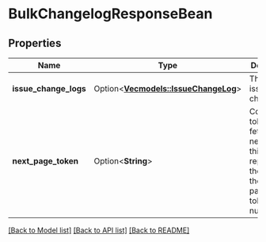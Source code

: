 # BulkChangelogResponseBean

## Properties

Name | Type | Description | Notes
------------ | ------------- | ------------- | -------------
**issue_change_logs** | Option<[**Vec<models::IssueChangeLog>**](IssueChangeLog.md)> | The list of issues changelogs. | [optional][readonly]
**next_page_token** | Option<**String**> | Continuation token to fetch the next page. If this result represents the last or the only page, this token will be null. | [optional][readonly]

[[Back to Model list]](../README.md#documentation-for-models) [[Back to API list]](../README.md#documentation-for-api-endpoints) [[Back to README]](../README.md)


